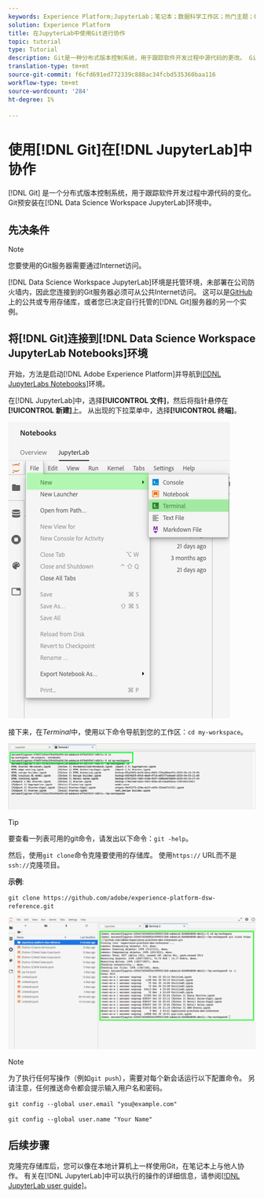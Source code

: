 ```yaml
---
keywords: Experience Platform;JupyterLab；笔记本；数据科学工作区；热门主题；Git;Github
solution: Experience Platform
title: 在JupyterLab中使用Git进行协作
topic: tutorial
type: Tutorial
description: Git是一种分布式版本控制系统，用于跟踪软件开发过程中源代码的更改。 Git预安装在Data Science Workspace JupyterLab环境中。
translation-type: tm+mt
source-git-commit: f6cfd691ed772339c888ac34fcbd535360baa116
workflow-type: tm+mt
source-wordcount: '284'
ht-degree: 1%

---
```



# 使用[!DNL Git]在[!DNL JupyterLab]中协作

[!DNL Git] 是一个分布式版本控制系统，用于跟踪软件开发过程中源代码的变化。Git预安装在[!DNL Data Science Workspace JupyterLab]环境中。

## 先决条件

>[!NOTE]
>
> 您要使用的Git服务器需要通过Internet访问。

[!DNL Data Science Workspace JupyterLab]环境是托管环境，未部署在公司防火墙内，因此您连接到的Git服务器必须可从公共Internet访问。 这可以是[GitHub](https://github.com/)上的公共或专用存储库，或者您已决定自行托管的[!DNL Git]服务器的另一个实例。

## 将[!DNL Git]连接到[!DNL Data Science Workspace JupyterLab Notebooks]环境

开始，方法是启动[!DNL Adobe Experience Platform]并导航到[[!DNL JupyterLabs Notebooks]](https://platform.adobe.com/notebooks/jupyterLab)环境。

在[!DNL JupyterLab]中，选择&#x200B;**[!UICONTROL 文件]**，然后将指针悬停在&#x200B;**[!UICONTROL 新建]**&#x200B;上。 从出现的下拉菜单中，选择&#x200B;**[!UICONTROL 终端]**。

![JupyterLab Nav](../images/jupyterlab/tutorials/open-terminal.png)

接下来，在&#x200B;*Terminal*&#x200B;中，使用以下命令导航到您的工作区：`cd my-workspace`。

![cd工作区](../images/jupyterlab/tutorials/find-workspace.png)

>[!TIP]
>
> 要查看一列表可用的git命令，请发出以下命令：`git -help`。

然后，使用`git clone`命令克隆要使用的存储库。 使用`https://` URL而不是`ssh://`克隆项目。

**示例**:

`git clone https://github.com/adobe/experience-platform-dsw-reference.git`

![克隆](../images/jupyterlab/tutorials/git-collaboration.png)

>[!NOTE]
>
> 为了执行任何写操作（例如`git push`），需要对每个新会话运行以下配置命令。 另请注意，任何推送命令都会提示输入用户名和密码。
>
>`git config --global user.email "you@example.com"`
>
>`git config --global user.name "Your Name"`

## 后续步骤

克隆完存储库后，您可以像在本地计算机上一样使用Git，在笔记本上与他人协作。 有关在[!DNL JupyterLab]中可以执行的操作的详细信息，请参阅[[!DNL JupyterLab user guide]](./overview.md)。
